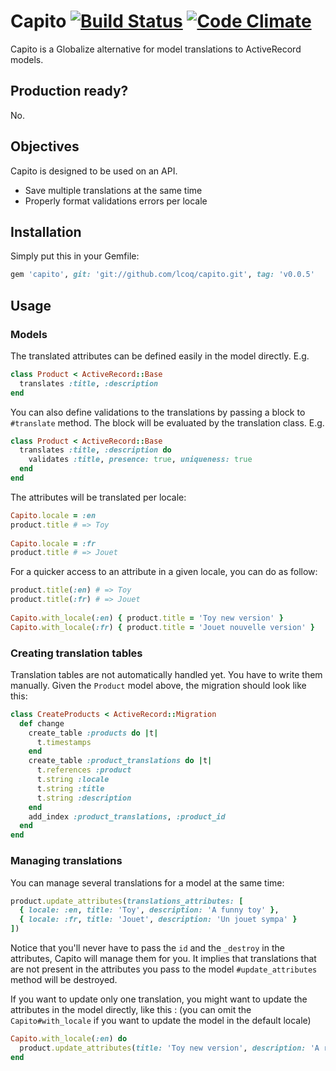 # Capito [![Build Status](https://travis-ci.org/lcoq/capito.png?branch=master)](https://travis-ci.org/lcoq/capito) [![Code Climate](https://codeclimate.com/github/lcoq/capito.png)](https://codeclimate.com/github/lcoq/capito)

Capito is a Globalize alternative for model translations to ActiveRecord models.

## Production ready?

No.

## Objectives

Capito is designed to be used on an API.

* Save multiple translations at the same time
* Properly format validations errors per locale

## Installation

Simply put this in your Gemfile:

```ruby
gem 'capito', git: 'git://github.com/lcoq/capito.git', tag: 'v0.0.5'
```

## Usage

### Models

The translated attributes can be defined easily in the model directly. E.g.

```ruby
class Product < ActiveRecord::Base
  translates :title, :description
end
```

You can also define validations to the translations by passing a block to `#translate` method. 
The block will be evaluated by the translation class. E.g.

```ruby
class Product < ActiveRecord::Base
  translates :title, :description do
    validates :title, presence: true, uniqueness: true
  end
end
```

The attributes will be translated per locale:

```ruby
Capito.locale = :en
product.title # => Toy
 
Capito.locale = :fr
product.title # => Jouet
```

For a quicker access to an attribute in a given locale, you can do as follow:

```ruby
product.title(:en) # => Toy
product.title(:fr) # => Jouet
 
Capito.with_locale(:en) { product.title = 'Toy new version' }
Capito.with_locale(:fr) { product.title = 'Jouet nouvelle version' }
```


### Creating translation tables

Translation tables are not automatically handled yet. You have to write them manually. Given the `Product` model above, the migration should look like this:

```ruby
class CreateProducts < ActiveRecord::Migration
  def change
    create_table :products do |t|
      t.timestamps
    end
    create_table :product_translations do |t|
      t.references :product
      t.string :locale
      t.string :title
      t.string :description
    end
    add_index :product_translations, :product_id
  end
end
```

### Managing translations

You can manage several translations for a model at the same time:

```ruby
product.update_attributes(translations_attributes: [ 
  { locale: :en, title: 'Toy', description: 'A funny toy' }, 
  { locale: :fr, title: 'Jouet', description: 'Un jouet sympa' }
])
```

Notice that you'll never have to pass the `id` and the `_destroy` in the attributes, Capito will manage them for you.
It implies that translations that are not present in the attributes you pass to the model `#update_attributes` method will be destroyed.

If you want to update only one translation, you might want to update the attributes in the model directly, like this :
(you can omit the `Capito#with_locale` if you want to update the model in the default locale)

```ruby
Capito.with_locale(:en) do
  product.update_attributes(title: 'Toy new version', description: 'A really funny toy')
end
```

